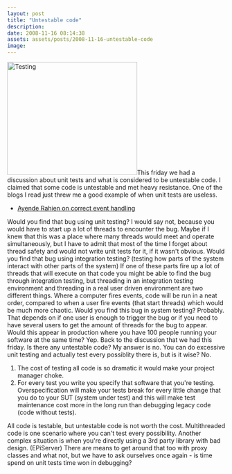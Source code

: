 ```yaml
---
layout: post
title: "Untestable code"
description:
date: 2008-11-16 08:14:38
assets: assets/posts/2008-11-16-untestable-code
image: 
---
```


<p><img height="260" width="300" src="http://litemedia.info/media/Default/Mint/sw_testing-300x260.jpg" title="Testing" class="left size-medium wp-image-73" />This friday we had a discussion about unit tests and what is considered to be untestable code. I claimed that some code is untestable and met heavy resistance.  One of the blogs I read just threw me a good example of when unit tests are useless.</p>
<ul>
<li><a href="http://ayende.com/Blog/archive/2008/11/16/correct-event-handling.aspx" title="Ayende Rahien - Correct event handling">Ayende Rahien on correct event handling</a></li>
</ul>
<p>Would you find that bug using unit testing? I would say not, because you would have to start up a lot of threads to encounter the bug. Maybe if I knew that this was a place where many threads would meet and operate simultaneously, but I have to admit that most of the time I forget about thread safety and would not write unit tests for it, if it wasn't obvious.  Would you find that bug using integration testing? (testing how parts of the system interact with other parts of the system) If one of these parts fire up a lot of threads that will execute on that code you might be able to find the bug through integration testing, but threading in an integration testing environment and threading in a real user driven environment are two different things. Where a computer fires events, code will be run in a neat order, compared to when a user fire events (that start threads) which would be much more chaotic.  Would you find this bug in system testing? Probably. That depends on if one user is enough to trigger the bug or if you need to have several users to get the amount of threads for the bug to appear.  Would this appear in production where you have 100 people running your software at the same time? Yep.  Back to the discussion that we had this friday. Is there any untestable code? My answer is no. You can do excessive unit testing and actually test every possiblity there is, but is it wise? No.</p>
<ol>
<li>The cost of testing all code is so dramatic it would make your project manager choke.</li>
<li>For every test you write you specify that software that you're testing. Overspecification will make your tests break for every little change that you do to your SUT (system under test) and this will make test maintenance cost more in the long run than debugging legacy code (code without tests).</li>
</ol>
<p>All code is testable, but untestable code is not worth the cost. Multithreaded code is one scenario where you can't test every possibility. Another complex situation is when you're directly using a 3rd party library with bad design. (EPiServer) There are means to get around that too with proxy classes and what not, but we have to ask ourselves once again - is time spend on unit tests time won in debugging?</p>

